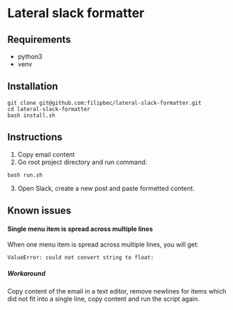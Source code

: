 # Lateral slack formatter

## Requirements

* python3
* venv

## Installation

```
git clone git@github.com:filipbec/lateral-slack-formatter.git
cd lateral-slack-formatter
bash install.sh
```

## Instructions

1. Copy email content
2. Go root project directory and run command:
```
bash run.sh
```
3. Open Slack, create a new post and paste formetted content.

## Known issues

#### Single menu item is spread across multiple lines
When one menu item is spread across multiple lines, you will get:

```
ValueError: could not convert string to float:
```

##### Workaround
Copy content of the email in a text editor, remove newlines for items which did not fit into a single line, copy content and run the script again.
